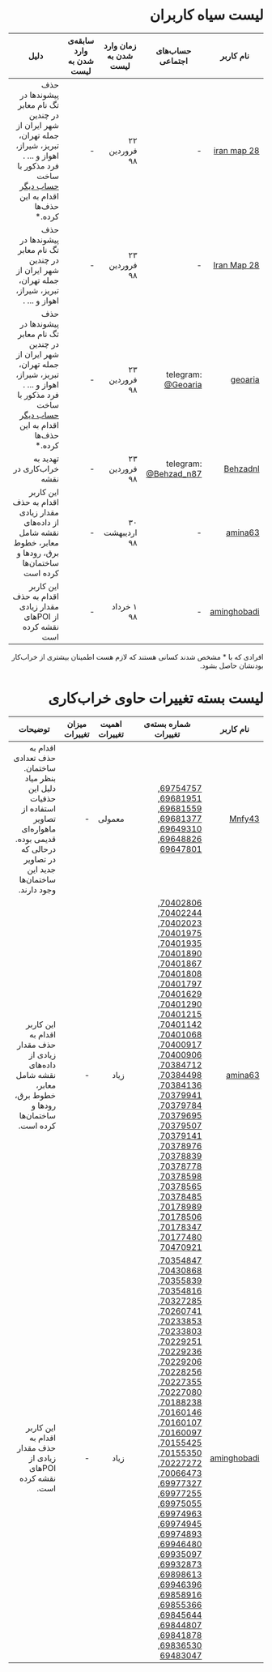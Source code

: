 <div dir=rtl>

# لیست سیاه کاربران

| نام کاربر | حساب‌های اجتماعی | زمان وارد شدن به لیست | سابقه‌ی وارد شدن به لیست | دلیل |
| ----- | ----- | ----- | ----- | ----- |
| [iran map 28](https://www.openstreetmap.org/user/iran%20map%2028) | - | ۲۲ فروردین ۹۸ | - | حذف پیشوند‌ها در تگ نام معابر در چندین شهر ایران از جمله تهران، تبریز، شیراز، اهواز و ... . فرد مذکور با ساخت [حساب دیگر](https://www.openstreetmap.org/user/Iran%20Map%20%2028) اقدام به این حذف‌ها کرده.* |
| [Iran Map 28](https://www.openstreetmap.org/user/Iran%20Map%20%2028) | - | ۲۳ فروردین ۹۸ | - | حذف پیشوند‌ها در تگ نام معابر در چندین شهر ایران از جمله تهران، تبریز، شیراز، اهواز و ... . |
| [geoaria](https://www.openstreetmap.org/user/geoaria) | telegram: [@Geoaria](https://t.me/Geoaria) | ۲۳ فروردین ۹۸ | - | حذف پیشوند‌ها در تگ نام معابر در چندین شهر ایران از جمله تهران، تبریز، شیراز، اهواز و ... . فرد مذکور با ساخت [حساب دیگر](https://www.openstreetmap.org/user/Iran%20Map%20%2028) اقدام به این حذف‌ها کرده.* |
| [Behzadnl](https://www.openstreetmap.org/user/Behzadnl) | telegram: [@Behzad_n87](https://t.me/Behzad_n87) | ۲۳ فروردین ۹۸ | - | تهدید به خراب‌کاری در نقشه |
| [amina63](https://www.openstreetmap.org/user/amina63) | - | ۳۰ اردیبهشت ۹۸ | - | این کاربر اقدام به حذف مقدار زیادی از داده‌های نقشه شامل معابر، خطوط برق، رود‌ها و ساختمان‌ها کرده است |
| [aminghobadi](https://www.openstreetmap.org/user/aminghobadi) | - | ۱ خرداد ۹۸ | - | این کاربر اقدام به حذف مقدار زیادی از POIهای نقشه کرده است |

افرادی که با * مشخص شدند کسانی هستند که لازم هست اطمینان بیشتری از خراب‌کار بودنشان حاصل بشود.

# لیست بسته‌ تغییرات حاوی خراب‌کاری

| نام کاربر | شماره بسته‌ی تغییرات | اهمیت تغییرات | میزان تغییرات |  توضیحات |
| ----- | ----- | ----- | ----- | ----- |
| [Mnfy43](https://www.openstreetmap.org/user/Mnfy43) | [69754757](https://www.openstreetmap.org/changeset/69754757), [69681951](https://www.openstreetmap.org/changeset/69681951), [69681559](https://www.openstreetmap.org/changeset/69681559), [69681377](https://www.openstreetmap.org/changeset/69681377), [69649310](https://www.openstreetmap.org/changeset/69649310), [69648826](https://www.openstreetmap.org/changeset/69648826), [69647801](https://www.openstreetmap.org/changeset/69647801) | معمولی | - | اقدام به حذف تعدادی ساختمان. بنظر میاد دلیل این حذفیات استفاده از تصاویر ماهواره‌ای قدیمی بوده. درحالی که در تصاویر جدید این ساختمان‌ها وجود دارند. |
| [amina63](https://www.openstreetmap.org/user/amina63) | [70402806](https://www.openstreetmap.org/changeset/70402806), [70402244](https://www.openstreetmap.org/changeset/70402244), [70402023](https://www.openstreetmap.org/changeset/70402023), [70401975](https://www.openstreetmap.org/changeset/70401975), [70401935](https://www.openstreetmap.org/changeset/70401935), [70401890](https://www.openstreetmap.org/changeset/70401890), [70401867](https://www.openstreetmap.org/changeset/70401867), [70401808](https://www.openstreetmap.org/changeset/70401808), [70401797](https://www.openstreetmap.org/changeset/70401797), [70401629](https://www.openstreetmap.org/changeset/70401629), [70401290](https://www.openstreetmap.org/changeset/70401290), [70401215](https://www.openstreetmap.org/changeset/70401215), [70401142](https://www.openstreetmap.org/changeset/70401142), [70401068](https://www.openstreetmap.org/changeset/70401068), [70400917](https://www.openstreetmap.org/changeset/70400917), [70400906](https://www.openstreetmap.org/changeset/70400906), [70384712](https://www.openstreetmap.org/changeset/70384712), [70384498](https://www.openstreetmap.org/changeset/70384498), [70384136](https://www.openstreetmap.org/changeset/70384136), [70379941](https://www.openstreetmap.org/changeset/70379941), [70379784](https://www.openstreetmap.org/changeset/70379784), [70379695](https://www.openstreetmap.org/changeset/70379695), [70379507](https://www.openstreetmap.org/changeset/70379507), [70379141](https://www.openstreetmap.org/changeset/70379141), [70378976](https://www.openstreetmap.org/changeset/70378976), [70378839](https://www.openstreetmap.org/changeset/70378839), [70378778](https://www.openstreetmap.org/changeset/70378778), [70378598](https://www.openstreetmap.org/changeset/70378598), [70378565](https://www.openstreetmap.org/changeset/70378565), [70378485](https://www.openstreetmap.org/changeset/70378485), [70178989](https://www.openstreetmap.org/changeset/70178989), [70178506](https://www.openstreetmap.org/changeset/70178506), [70178347](https://www.openstreetmap.org/changeset/70178347), [70177480](https://www.openstreetmap.org/changeset/70177480), [70470921](https://www.openstreetmap.org/changeset/70470921) | زیاد | - | این کاربر اقدام به حذف مقدار زیادی از داده‌های نقشه شامل معابر، خطوط برق، رود‌ها و ساختمان‌ها کرده است. |
| [aminghobadi](https://www.openstreetmap.org/user/aminghobadi) | [70354847](https://www.openstreetmap.org/changeset/70354847), [70430868](https://www.openstreetmap.org/changeset/70430868), [70355839](https://www.openstreetmap.org/changeset/70355839), [70354816](https://www.openstreetmap.org/changeset/70354816), [70327285](https://www.openstreetmap.org/changeset/70327285), [70260741](https://www.openstreetmap.org/changeset/70260741), [70233853](https://www.openstreetmap.org/changeset/70233853), [70233803](https://www.openstreetmap.org/changeset/70233803), [70229251](https://www.openstreetmap.org/changeset/70229251), [70229236](https://www.openstreetmap.org/changeset/70229236), [70229206](https://www.openstreetmap.org/changeset/70229206), [70228256](https://www.openstreetmap.org/changeset/70228256), [70227355](https://www.openstreetmap.org/changeset/70227355), [70227080](https://www.openstreetmap.org/changeset/70227080), [70188238](https://www.openstreetmap.org/changeset/70188238), [70160146](https://www.openstreetmap.org/changeset/70160146), [70160107](https://www.openstreetmap.org/changeset/70160107), [70160097](https://www.openstreetmap.org/changeset/70160097), [70155425](https://www.openstreetmap.org/changeset/70155425), [70155350](https://www.openstreetmap.org/changeset/70155350), [70227272](https://www.openstreetmap.org/changeset/70227272), [70066473](https://www.openstreetmap.org/changeset/70066473), [69977327](https://www.openstreetmap.org/changeset/69977327), [69977255](https://www.openstreetmap.org/changeset/69977255), [69975055](https://www.openstreetmap.org/changeset/69975055), [69974963](https://www.openstreetmap.org/changeset/69974963), [69974945](https://www.openstreetmap.org/changeset/69974945), [69974893](https://www.openstreetmap.org/changeset/69974893), [69946480](https://www.openstreetmap.org/changeset/69935097), [69935097](https://www.openstreetmap.org/changeset/69935097), [69932873](https://www.openstreetmap.org/changeset/69932873), [69898613](https://www.openstreetmap.org/changeset/69898613), [69946396](https://www.openstreetmap.org/changeset/69946396), [69858916](https://www.openstreetmap.org/changeset/69858916), [69855366](https://www.openstreetmap.org/changeset/69855366), [69845644](https://www.openstreetmap.org/changeset/69845644), [69844807](https://www.openstreetmap.org/changeset/69844807), [69841878](https://www.openstreetmap.org/changeset/69841878), [69836530](https://www.openstreetmap.org/changeset/69836530), [69483047](https://www.openstreetmap.org/changeset/69483047) | زیاد | - | این کاربر اقدام به حذف مقدار زیادی از POIهای نقشه کرده است. |
